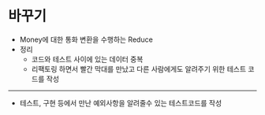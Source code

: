# 바꾸기
- Money에 대한 통화 변환을 수행하는 Reduce
- 정리
    - 코드와 테스트 사이에 있는 데이터 중복
    - 리팩토링 하면서 빨간 막대를 만났고 다른 사람에게도 알려주기 위한 테스트 코드를 작성

---

- 테스트, 구현 등에서 만난 예외사항을 알려줄수 있는 테스트코드를 작성